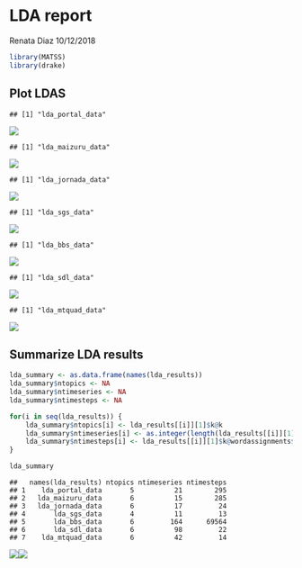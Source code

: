 LDA report
================
Renata Diaz
10/12/2018

``` r
library(MATSS)
library(drake)
```

Plot LDAS
---------

    ## [1] "lda_portal_data"

![](lda_report_files/figure-markdown_github/plot%20LDA-1.png)

    ## [1] "lda_maizuru_data"

![](lda_report_files/figure-markdown_github/plot%20LDA-2.png)

    ## [1] "lda_jornada_data"

![](lda_report_files/figure-markdown_github/plot%20LDA-3.png)

    ## [1] "lda_sgs_data"

![](lda_report_files/figure-markdown_github/plot%20LDA-4.png)

    ## [1] "lda_bbs_data"

![](lda_report_files/figure-markdown_github/plot%20LDA-5.png)

    ## [1] "lda_sdl_data"

![](lda_report_files/figure-markdown_github/plot%20LDA-6.png)

    ## [1] "lda_mtquad_data"

![](lda_report_files/figure-markdown_github/plot%20LDA-7.png)

Summarize LDA results
---------------------

``` r
lda_summary <- as.data.frame(names(lda_results))
lda_summary$ntopics <- NA
lda_summary$ntimeseries <- NA
lda_summary$ntimesteps <- NA

for(i in seq(lda_results)) {
    lda_summary$ntopics[i] <- lda_results[[i]][1]$k@k
    lda_summary$ntimeseries[i] <- as.integer(length(lda_results[[i]][1]$k@terms))
    lda_summary$ntimesteps[i] <- lda_results[[i]][1]$k@wordassignments$nrow
}

lda_summary
```

    ##   names(lda_results) ntopics ntimeseries ntimesteps
    ## 1    lda_portal_data       5          21        295
    ## 2   lda_maizuru_data       6          15        285
    ## 3   lda_jornada_data       6          17         24
    ## 4       lda_sgs_data       4          11         13
    ## 5       lda_bbs_data       6         164      69564
    ## 6       lda_sdl_data       6          98         22
    ## 7    lda_mtquad_data       6          42         14

![](lda_report_files/figure-markdown_github/plot%20lda%20summary-1.png)![](lda_report_files/figure-markdown_github/plot%20lda%20summary-2.png)
